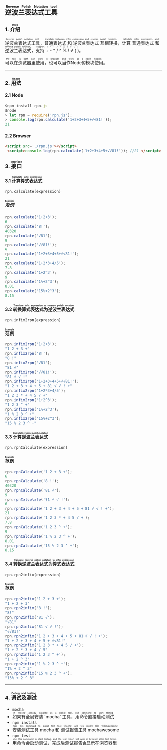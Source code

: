 ## <ruby>逆波兰表达式工具<rt>Reverse Polish Notation tool</rt></ruby>

### 1. <ruby>介绍<rt>Intro</rt></ruby>
<ruby>逆波兰表达式工具<rt>Reverse polish notation tool, </rt></ruby>，<ruby>普通表达式 和 逆波兰表达式 互相转换 <rt>translate between infix expression and reverse polish notation, </rt></ruby>，<ruby>计算 普通表达式 和 逆波兰表达式<rt>calculate infix expression and reverse polish notation, </rt></ruby>，<ruby>支持 + - * / ^ % ! √ ( )<rt>support + - * / ^ % ! √ ( ).</rt></ruby>。

<ruby>可以在浏览器里使用，也可以当作Node的模块使用<rt>the tool is both can work in browser and work as a node module.</rt></ruby>。

----
### 2. <ruby>用法<rt>Usage</rt></ruby>
#### 2.1 Node
```javascript
$npm install rpn.js
$node
> let rpn = require('rpn.js');
> console.log(rpn.calculate('1+2+3+4+5+√√81!'));
21
```

#### 2.2 Browser
```HTML
<script src='./rpn.js'></script>
 <script>console.log(rpn.calculate('1+2+3+4+5+√√81!')); //21 </script> 
```

### 3. <ruby>接口<rt>Interface</rt></ruby>
#### 3.1 <ruby>计算算式表达式<rt>Calculate infix expression</rt></ruby>
``` rpn.calculate(expression) ```
##### <ruby>范例<rt>Example</rt></ruby>
```javascript
rpn.calculate('1+2+3');
6
rpn.calculate('8!');
40320
rpn.calculate('√81');
9
rpn.calculate('√√81!');
6
rpn.calculate('1+2+3+4+5+√√81!');
21
rpn.calculate('1+2*3+4/5');
7.8
rpn.calculate('1+2^3');
9
rpn.calculate('1%+2^3');
8.01
rpn.calculate('15%+2^3');
8.15
```

#### 3.2 <ruby>转换算式表达式为逆波兰表达式<rt>Translate infix expression to reverse polish notation</rt></ruby>
``` rpn.infix2rpn(expression) ```
#### <ruby>范例<rt>Example</rt></ruby>
```javascript
rpn.infix2rpn('1+2+3');
"1 2 + 3 +"
rpn.infix2rpn('8!');
"8 !"
rpn.infix2rpn('√81');
"81 √"
rpn.infix2rpn('√√81!');
"81 √ √ !"
rpn.infix2rpn('1+2+3+4+5+√√81!');
"1 2 + 3 + 4 + 5 + 81 √ √ ! +"
rpn.infix2rpn('1+2*3+4/5');
"1 2 3 * + 4 5 / +"
rpn.infix2rpn('1+2^3');
"1 2 3 ^ +"
rpn.infix2rpn('1%+2^3');
"1 % 2 3 ^ +"
rpn.infix2rpn('15%+2^3');
"15 % 2 3 ^ +"
```

#### 3.3 <ruby>计算逆波兰表达式<rt>Calculate reverse polish notation</rt></ruby>
``` rpn.rpnCalculate(expression) ```
#### <ruby>范例<rt>Example</rt></ruby>
```javascript
rpn.rpnCalculate('1 2 + 3 +');
6
rpn.rpnCalculate('8 !');
40320
rpn.rpnCalculate('81 √');
9
rpn.rpnCalculate('81 √ √ !');
6
rpn.rpnCalculate('1 2 + 3 + 4 + 5 + 81 √ √ ! +');
21
rpn.rpnCalculate('1 2 3 * + 4 5 / +');
7.8
rpn.rpnCalculate('1 2 3 ^ +');
9
rpn.rpnCalculate('1 % 2 3 ^ +');
8.01
rpn.rpnCalculate('15 % 2 3 ^ +');
8.15
```

#### 3.4 <ruby>转换逆波兰表达式为算式表达式<rt>Translate reverse polish notation to infix expression</rt></ruby>
``` rpn.rpn2infix(expression) ```
#### <ruby>范例<rt>Example</rt></ruby>
```javascript
rpn.rpn2infix('1 2 + 3 +');
"1 + 2 + 3"
rpn.rpn2infix('8 !');
"8!"
rpn.rpn2infix('81 √');
"√81"
rpn.rpn2infix('81 √ √ !');
"√√81!"
rpn.rpn2infix('1 2 + 3 + 4 + 5 + 81 √ √ ! +');
"1 + 2 + 3 + 4 + 5 + √√81!"
rpn.rpn2infix('1 2 3 * + 4 5 / +');
"1 + 2 * 3 + 4 / 5"
rpn.rpn2infix('1 2 3 ^ +');
"1 + 2 ^ 3"
rpn.rpn2infix('1 % 2 3 ^ +');
"1% + 2 ^ 3"
rpn.rpn2infix('15 % 2 3 ^ +');
"15% + 2 ^ 3"
```

----

### 4. <ruby>调试及测试<rt>Debug and testing</rt></ruby>
- ``` mocha ```
- <ruby>如果有全局安装 'mocha' 工具，用命令直接启动测试<rt>If 'mocha' already installed as a global tool, use command to start testing</rt></ruby>
- ``` npm install ```
- <ruby>安装测试工具 mocha 和 测试报告工具 mochawesome<rt>Use this command to install test tool 'mocha' and test report tool 'mochawesome'</rt></ruby>
- ``` npm test ```
- <ruby>用命令会启动测试，完成后测试报告会显示在浏览器里<rt>Use this command to start testing, and the test report will open in browser after test finish.</rt></ruby>

